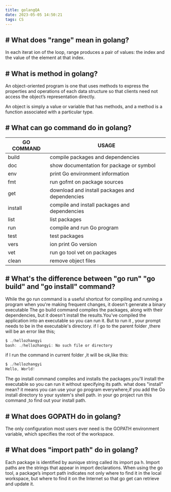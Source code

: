 ```yaml
---
title: golangQA
date: 2023-05-05 14:50:21
tags: CS
---
```

## \# What does "range" mean in golang?

In each iterat ion of the loop, range produces a pair of values: the index and the value of the
element at that index.

## \# What is method in golang?

An object-oriented program is one that uses methods to
express the properties and operations of each data structure so that clients need not access the
object’s representation directly.

An object is simply a value or variable that has methods, and a method is a function
associated with a particular type.

## \# What can go command do in golang?

|GO COMMAND|USAGE|
|---|---|
|build| compile packages and dependencies|
|doc |show documentation for package or symbol|
|env |print Go environment information|
|fmt |run gofmt on package sources|
|get |download and install packages and dependencies|
|install| compile and install packages and dependencies|
|list| list packages|
|run |compile and run Go program|
|test| test packages|
|vers|ion print Go version|
|vet |run go tool vet on packages|
|clean| remove object files|

## \# What's the difference between "go run" "go build" and "go install" command?

While the go run command is a useful shortcut for compiling and running a program when you're making frequent changes, it doesn't generate a binary executable
The go build command compiles the packages, along with their dependencies, but it doesn't install the results.You've compiled the application into an executable so you can run it. But to run it , your prompt needs to be in the executable's directory.
if I go to the parent folder ,there will be an error like this;

``` go
$ ./hellozhangyi
bash: ./hellozhangyi: No such file or directory
```

if I run the command in current folder ,it will be ok,like this:

``` go
$ ./hellozhangyi
Hello, World!
```

The go install command compiles and installs the packages.you'll install the executable so you can run it without specifying its path.
what does "install" mean? it means you can use your go program everywhere,if you  add the Go install directory to your system's shell path.
in your go project run this command ,to find out your  install path.

## \# What does GOPATH do in golang?

The only configuration most users ever need is the GOPATH environment variable, which specifies the root of the workspace. 

## \# What does "import path" do in golang?

Each package is identified by aunique string called its import pa h. Import paths are the
strings that appear in import declarations.
When using the go tool, a package’s import path indicates not only where to find it in the local
workspace, but where to find it on the Internet so that go get can retrieve and update it.

